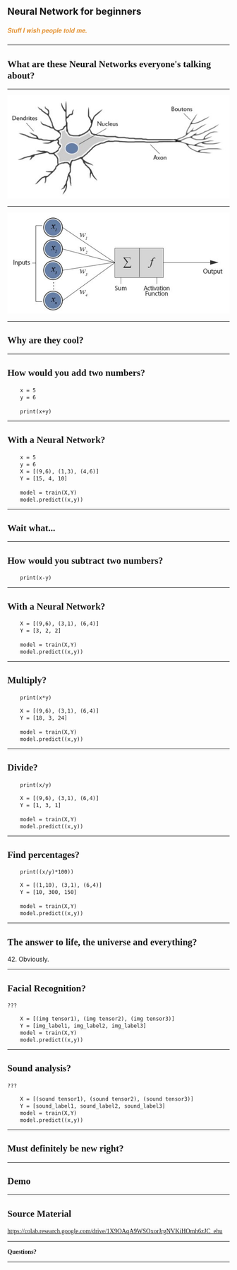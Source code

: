 ## Neural Network for beginners <br> 
##### <span style="font-family:Helvetica Neue; font-weight:bold"><span style="color:#e49436">Stuff I wish people told me.</span></span>

---

## <span style="font-family:Rockitt; font-weight:bold"> What are these Neural Networks everyone's talking about?</span>

---

![actual](assets/humannn.jpeg)

---

![perceptron](assets/perceptron.jpeg)

---

## <span style="font-family:Rockitt; font-weight:bold">Why are they cool?</span>

---

## <span style="font-family:Rockitt; font-weight:bold">How would you add two numbers?</span>


```
    x = 5
    y = 6

    print(x+y)
```

---

## <span style="font-family:Rockitt; font-weight:bold">With a Neural Network?</span>

```
    x = 5
    y = 6
    X = [(9,6), (1,3), (4,6)]
    Y = [15, 4, 10]

    model = train(X,Y)
    model.predict((x,y))
```

---

## <span style="font-family:Rockitt; font-weight:bold">Wait what...</span>

---

## <span style="font-family:Rockitt; font-weight:bold">How would you subtract two numbers?</span>

```
    print(x-y)
```


---

## <span style="font-family:Rockitt; font-weight:bold">With a Neural Network?</span>

```
    X = [(9,6), (3,1), (6,4)]
    Y = [3, 2, 2]

    model = train(X,Y)
    model.predict((x,y))
```


---

## <span style="font-family:Rockitt; font-weight:bold">Multiply?</span>


```
    print(x*y)
```


```
    X = [(9,6), (3,1), (6,4)]
    Y = [18, 3, 24]

    model = train(X,Y)
    model.predict((x,y))
```



---

## <span style="font-family:Rockitt; font-weight:bold">Divide?</span>


```
    print(x/y)
```


```
    X = [(9,6), (3,1), (6,4)]
    Y = [1, 3, 1]

    model = train(X,Y)
    model.predict((x,y))
```


---

## <span style="font-family:Rockitt; font-weight:bold">Find percentages?</span>


```
    print((x/y)*100))
```


```
    X = [(1,10), (3,1), (6,4)]
    Y = [10, 300, 150]

    model = train(X,Y)
    model.predict((x,y))
```

---

## <span style="font-family:Rockitt; font-weight:bold">The answer to life, the universe and everything?</span>

   42\. Obviously.

---

## <span style="font-family:Rockitt; font-weight:bold">Facial Recognition?</span>

```
???
```

```
    X = [(img tensor1), (img tensor2), (img tensor3)]
    Y = [img_label1, img_label2, img_label3]
    model = train(X,Y)
    model.predict((x,y))
```

---


## <span style="font-family:Rockitt; font-weight:bold">Sound analysis?</span>

```
???
```

```
    X = [(sound tensor1), (sound tensor2), (sound tensor3)]
    Y = [sound_label1, sound_label2, sound_label3]
    model = train(X,Y)
    model.predict((x,y))
```


---


## <span style="font-family:Rockitt; font-weight:bold">Must definitely be new right?</span>

---

## <span style="font-family:Rockitt; font-weight:bold">Demo</span>

---

## <span style="font-family:Rockitt; font-weight:bold">Source Material</span>
<span class="fragment" data-fragment-index="1" style="font-family:Hattori Hanzo;">https://colab.research.google.com/drive/1X9OAqA9WSOxorJrgNVKiHOmh6zJC_ehu</span>

---

<span style="font-family:Rockitt; font-weight:bold">Questions?</span>

---
